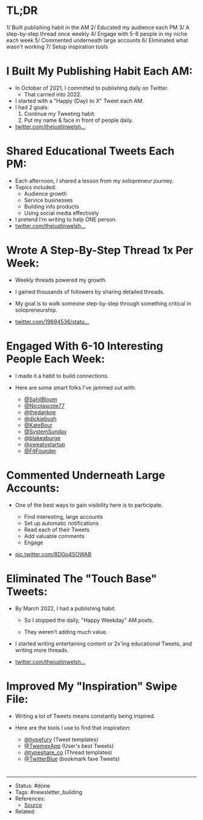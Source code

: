 # TL;DR
1/ Built publishing habit in the AM
2/ Educated my audience each PM
3/ A step-by-step thread once weekly
4/ Engage with 5-8 people in my niche each week
5/ Commented underneath large accounts
6/ Eliminated what wasn't working
7/ Setup inspiration tools

# I Built My Publishing Habit Each AM:
- In October of 2021, I committed to publishing daily on Twitter.
	- That carried into 2022.
- I started with a "Happy {Day} to X" Tweet each AM.
- I had 2 goals:
	1. Continue my Tweeting habit.
	2. Put my name & face in front of people daily.
- [twitter.com/thejustinwelsh…](https://twitter.com/thejustinwelsh/status/1477994722522243075)

# Shared Educational Tweets Each PM:
- Each afternoon, I shared a lesson from my solopreneur journey.
- Topics included:
	- Audience growth
	- Service businesses
	- Building info products
	- Using social media effectively
- I pretend I'm writing to help ONE person.
- [twitter.com/thejustinwelsh…](https://twitter.com/thejustinwelsh/status/1572200200256606214)

# Wrote A Step-By-Step Thread 1x Per Week:
- Weekly threads powered my growth.

- I gained thousands of followers by sharing detailed threads.

- My goal is to walk someone step-by-step through something critical in solopreneurship.
- [twitter.com/19694536/statu…](https://twitter.com/19694536/status/1569063747842342912)

# Engaged With 6-10 Interesting People Each Week:
- I made it a habit to build connections.

- Here are some smart folks I've jammed out with:

	- [@SahilBloom](https://twitter.com/SahilBloom)
	- [@Nicolascole77](https://twitter.com/Nicolascole77)
	- [@thedankoe](https://twitter.com/thedankoe)
	- [@dickiebush](https://twitter.com/dickiebush)
	- [@KateBour](https://twitter.com/KateBour)
	- [@SystemSunday](https://twitter.com/SystemSunday)
	- [@blakeaburge](https://twitter.com/blakeaburge)
	- [@sweatystartup](https://twitter.com/sweatystartup)
	- [@FitFounder](https://twitter.com/FitFounder)


# Commented Underneath Large Accounts:
- One of the best ways to gain visibility here is to participate.

	- Find interesting, large accounts
	- Set up automatic notifications
	- Read each of their Tweets
	- Add valuable comments
	- Engage

-  [pic.twitter.com/8DGp4SOWAB](https://twitter.com/thejustinwelsh/status/1609902601771810823/photo/1)

# Eliminated The "Touch Base" Tweets:
- By March 2022, I had a publishing habit.

	- So I stopped the daily, "Happy Weekday" AM posts.
	
	- They weren't adding much value.

- I started writing entertaining content or 2x'ing educational Tweets, and writing more threads.
- [twitter.com/thejustinwelsh…](https://twitter.com/thejustinwelsh/status/1601929049298948098)

# Improved My "Inspiration" Swipe File:
- Writing a lot of Tweets means constantly being inspired.

- Here are the tools I use to find that inspiration:

	- [@hypefury](https://twitter.com/hypefury) (Tweet templates)
	- [@TwemexApp](https://twitter.com/TwemexApp) (User's best Tweets)
	- [@typeshare_co](https://twitter.com/typeshare_co) (Thread templates)
	- [@TwitterBlue](https://twitter.com/TwitterBlue) (bookmark fave Tweets)



#
---
- Status: #done
- Tags: #newsletter_building 
- References:
	- [Source](https://twitter.com/thejustinwelsh/status/1609902577663070208)
- Related:
